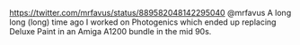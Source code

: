 https://twitter.com/mrfavus/status/889582048142295040 @mrfavus A long long (long) time ago I worked on Photogenics which ended up replacing Deluxe Paint in an Amiga A1200 bundle in the mid 90s.
